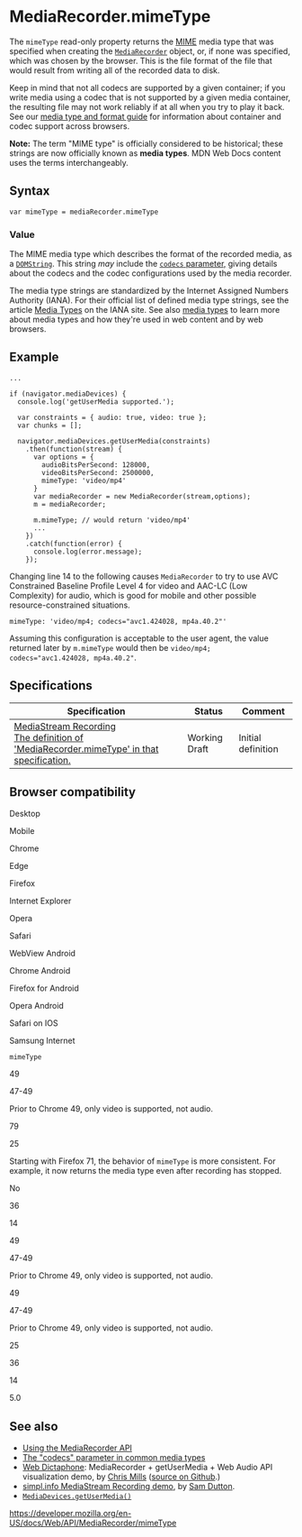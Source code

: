 # MediaRecorder.mimeType

The `mimeType` read-only property returns the [MIME](https://developer.mozilla.org/en-US/docs/Glossary/mime) media type that was specified when creating the [`MediaRecorder`](../mediarecorder) object, or, if none was specified, which was chosen by the browser. This is the file format of the file that would result from writing all of the recorded data to disk.

Keep in mind that not all codecs are supported by a given container; if you write media using a codec that is not supported by a given media container, the resulting file may not work reliably if at all when you try to play it back. See our [media type and format guide](https://developer.mozilla.org/en-US/docs/Web/Media/Formats) for information about container and codec support across browsers.

**Note:** The term "MIME type" is officially considered to be historical; these strings are now officially known as **media types**. MDN Web Docs content uses the terms interchangeably.

## Syntax

    var mimeType = mediaRecorder.mimeType

### Value

The MIME media type which describes the format of the recorded media, as a [`DOMString`](../domstring). This string _may_ include the [`codecs` parameter,](https://developer.mozilla.org/en-US/docs/Web/Media/Formats/codecs_parameter) giving details about the codecs and the codec configurations used by the media recorder.

The media type strings are standardized by the Internet Assigned Numbers Authority (IANA). For their official list of defined media type strings, see the article [Media Types](https://www.iana.org/assignments/media-types/media-types.xhtml) on the IANA site. See also [media types](https://developer.mozilla.org/en-US/docs/Web/HTTP/Basics_of_HTTP/MIME_types) to learn more about media types and how they're used in web content and by web browsers.

## Example

    ...

    if (navigator.mediaDevices) {
      console.log('getUserMedia supported.');

      var constraints = { audio: true, video: true };
      var chunks = [];

      navigator.mediaDevices.getUserMedia(constraints)
        .then(function(stream) {
          var options = {
            audioBitsPerSecond: 128000,
            videoBitsPerSecond: 2500000,
            mimeType: 'video/mp4'
          }
          var mediaRecorder = new MediaRecorder(stream,options);
          m = mediaRecorder;

          m.mimeType; // would return 'video/mp4'
          ...
        })
        .catch(function(error) {
          console.log(error.message);
        });

Changing line 14 to the following causes `MediaRecorder` to try to use AVC Constrained Baseline Profile Level 4 for video and AAC-LC (Low Complexity) for audio, which is good for mobile and other possible resource-constrained situations.

    mimeType: 'video/mp4; codecs="avc1.424028, mp4a.40.2"'

Assuming this configuration is acceptable to the user agent, the value returned later by `m.mimeType` would then be `video/mp4; codecs="avc1.424028, mp4a.40.2"`.

## Specifications

<table><thead><tr class="header"><th>Specification</th><th>Status</th><th>Comment</th></tr></thead><tbody><tr class="odd"><td><a href="https://w3c.github.io/mediacapture-record/#dom-mediarecorder-mimetype">MediaStream Recording<br />
<span class="small">The definition of 'MediaRecorder.mimeType' in that specification.</span></a></td><td><span class="spec-wd">Working Draft</span></td><td>Initial definition</td></tr></tbody></table>

## Browser compatibility

Desktop

Mobile

Chrome

Edge

Firefox

Internet Explorer

Opera

Safari

WebView Android

Chrome Android

Firefox for Android

Opera Android

Safari on IOS

Samsung Internet

`mimeType`

49

47-49

Prior to Chrome 49, only video is supported, not audio.

79

25

Starting with Firefox 71, the behavior of `mimeType` is more consistent. For example, it now returns the media type even after recording has stopped.

No

36

14

49

47-49

Prior to Chrome 49, only video is supported, not audio.

49

47-49

Prior to Chrome 49, only video is supported, not audio.

25

36

14

5.0

## See also

- [Using the MediaRecorder API](../mediastream_recording_api/using_the_mediastream_recording_api)
- [The "codecs" parameter in common media types](https://developer.mozilla.org/en-US/docs/Web/Media/Formats/codecs_parameter)
- [Web Dictaphone](https://mdn.github.io/web-dictaphone/): MediaRecorder + getUserMedia + Web Audio API visualization demo, by [Chris Mills](https://twitter.com/chrisdavidmills) ([source on Github](https://github.com/mdn/web-dictaphone/).)
- [simpl.info MediaStream Recording demo](https://simpl.info/mediarecorder/), by [Sam Dutton](https://twitter.com/sw12).
- [`MediaDevices.getUserMedia()`](../mediadevices/getusermedia)

<a href="https://developer.mozilla.org/en-US/docs/Web/API/MediaRecorder/mimeType" class="_attribution-link">https://developer.mozilla.org/en-US/docs/Web/API/MediaRecorder/mimeType</a>

